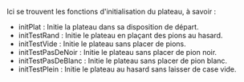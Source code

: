 <DOCTYPE html>
  <head>
  </head>
  <body>
  <p>Ici se trouvent les fonctions d'initialisation du plateau, à savoir :</p>
  <ul>
    <li>initPlat : Initie la plateau dans sa disposition de départ.</li>
    <li>initTestRand : Initie le plateau en plaçant des pions au hasard.</li>
    <li>initTestVide : Initie le plateau sans placer de pions.</li>
    <li>initTestPasDeNoir : Initie le plateau sans placer de pion noir.</li>
    <li>initTestPasDeBlanc : Initie le plateau sans placer de pion blanc.</li>
    <li>initTestPlein : Initie le plateau au hasard sans laisser de case vide.</li>
  </ul>
  </body>
</html>
